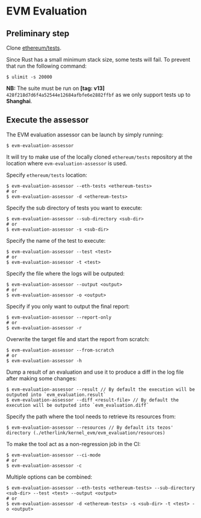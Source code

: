 # EVM Evaluation

## Preliminary step

Clone [ethereum/tests](https://github.com/ethereum/tests).

Since Rust has a small minimum stack size, some tests will fail.
To prevent that run the following command:

```
$ ulimit -s 20000
```

**NB:** The suite must be run on **[tag: v13]** `428f218d7d6f4a52544e12684afbfe6e2882ffbf` as we only support tests up to **Shanghai**.

## Execute the assessor

The EVM evaluation assessor can be launch by simply running:

```
$ evm-evaluation-assessor
```

It will try to make use of the locally cloned `ethereum/tests` repository at the location where `evm-evaluation-assessor` is used.

Specify `ethereum/tests` location:

```
$ evm-evaluation-assessor --eth-tests <ethereum-tests>
# or
$ evm-evaluation-assessor -d <ethereum-tests>
```

Specify the sub directory of tests you want to execute:

```
$ evm-evaluation-assessor --sub-directory <sub-dir>
# or
$ evm-evaluation-assessor -s <sub-dir>
```

Specify the name of the test to execute:

```
$ evm-evaluation-assessor --test <test>
# or
$ evm-evaluation-assessor -t <test>
```

Specify the file where the logs will be outputed:

```
$ evm-evaluation-assessor --output <output>
# or
$ evm-evaluation-assessor -o <output>
```

Specify if you only want to output the final report:

```
$ evm-evaluation-assessor --report-only
# or
$ evm-evaluation-assessor -r
```

Overwrite the target file and start the report from scratch:

```
$ evm-evaluation-assessor --from-scratch
# or
$ evm-evaluation-assessor -h
```

Dump a result of an evaluation and use it to produce a diff in the log file after making some changes:

```
$ evm-evaluation-assessor --result // By default the execution will be outputed into `evm_evaluation.result`
$ evm-evaluation-assessor --diff <result-file> // By default the execution will be outputed into `evm_evaluation.diff`
```

Specify the path where the tool needs to retrieve its resources from:

```
$ evm-evaluation-assessor --resources // By default its tezos' directory (./etherlink/kernel_evm/evm_evaluation/resources)
```

To make the tool act as a non-regression job in the CI:

```
$ evm-evaluation-assessor --ci-mode
# or
$ evm-evaluation-assessor -c
```

Multiple options can be combined:

```
$ evm-evaluation-assessor --eth-tests <ethereum-tests> --sub-directory <sub-dir> --test <test> --output <output>
# or
$ evm-evaluation-assessor -d <ethereum-tests> -s <sub-dir> -t <test> -o <output>
```
